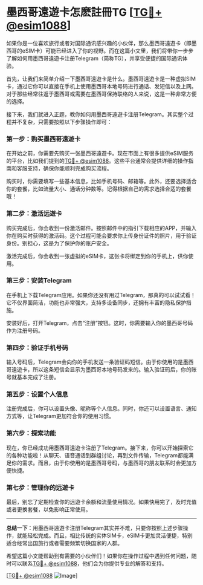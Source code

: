 # 墨西哥遠遊卡怎麽註冊TG [[TG💪+ @esim1088](https://t.me/s/esim1088)]

如果你是一位喜欢旅行或者对国际通讯感兴趣的小伙伴，那么墨西哥遠遊卡（即墨西哥的eSIM卡）可能已经进入了你的视野。而在这篇小文里，我们将带你一步步了解如何用墨西哥遠遊卡注册Telegram（简称TG），并享受便捷的国际通讯体验。

首先，让我们来简单介绍一下墨西哥遠遊卡是什么。墨西哥遠遊卡是一种虚拟SIM卡，通过它你可以直接在手机上使用墨西哥本地号码进行通话、发短信以及上网。对于那些经常往返于墨西哥或需要在墨西哥保持联络的人来说，这是一种非常方便的选择。

接下来，我们就进入正题，教你如何用墨西哥遠遊卡注册Telegram。其实整个过程并不复杂，只需要按照以下步骤操作即可：

### **第一步：购买墨西哥遠遊卡**

在开始之前，你需要先购买一张墨西哥遠遊卡。现在市面上有很多提供eSIM服务的平台，比如我们提到的[TG💪+ @esim1088](https://t.me/s/esim1088)。这些平台通常会提供详细的操作指南和客服支持，确保你能顺利完成购买流程。

购买时，你需要填写一些基本信息，比如手机号码、邮箱等。此外，还要选择适合你的套餐，比如流量大小、通话分钟数等。记得根据自己的需求选择合适的套餐哦！

### **第二步：激活远遊卡**

购买完成后，你会收到一份激活邮件。按照邮件中的指引下载相应的APP，并输入你在购买时获得的激活码。这个过程可能会要求你上传身份证件的照片，用于验证身份。别担心，这是为了保护你的账户安全。

激活完成后，你会收到一张虚拟的eSIM卡，这张卡将绑定到你的手机上，供你使用。

### **第三步：安装Telegram**

在手机上下载Telegram应用。如果你还没有用过Telegram，那真的可以试试看！它不仅界面简洁，功能也非常强大，支持多设备同步，还拥有丰富的隐私保护措施。

安装好后，打开Telegram，点击“注册”按钮。这时，你需要输入你的墨西哥号码作为注册号码。

### **第四步：验证手机号码**

输入号码后，Telegram会向你的手机发送一条验证码短信。由于你使用的是墨西哥遠遊卡，所以这条短信会显示为墨西哥本地号码发来的。输入验证码后，你的账号就基本完成了注册。

### **第五步：设置个人信息**

注册完成后，你可以设置头像、昵称等个人信息。同时，你还可以设置语言、通知方式等，让Telegram更加符合你的使用习惯。

### **第六步：探索功能**

现在，你已经成功用墨西哥遠遊卡注册了Telegram。接下来，你可以开始探索它的各种功能啦！从聊天、语音通话到群组讨论，再到文件传输，Telegram都能满足你的需求。而且，由于你使用的是墨西哥号码，与墨西哥的朋友联系时会更加方便快捷。

### **第七步：管理你的远遊卡**

最后，别忘了定期检查你的远遊卡余额和流量使用情况。如果快用完了，及时充值或者更换套餐，以免影响正常使用。

---

**总结一下**：用墨西哥遠遊卡注册Telegram其实并不难，只要你按照上述步骤操作，就能轻松完成。而且，相比传统的实体SIM卡，eSIM卡更加灵活便捷，特别适合经常出国旅行或者需要频繁切换国家的人群。

希望这篇小文能帮助到有需要的小伙伴们！如果你在操作过程中遇到任何问题，随时可以联系[TG💪+ @esim1088](https://t.me/s/esim1088)，他们会为你提供专业的解答和支持。

[[TG💪+ @esim1088](https://t.me/s/esim1088) ![Image](https://i.postimg.cc/4NQfJmqS/Snipaste-2025-05-13-00-14-12.png)]